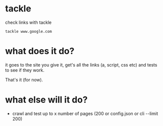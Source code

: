 # tackle

check links with tackle

    tackle www.google.com

# what does it do?

it goes to the site you give it, get's all the links (a, script, css etc) and tests to see if they work.  

That's it (for now).

# what else will it do?

- crawl and test up to x number of pages (200 or config.json or cli --limit 200)

